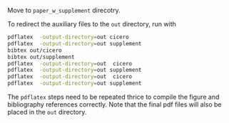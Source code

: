 Move to `paper_w_supplement` direcotry.

To redirect the auxiliary files to the `out` directory, run with
```bash
pdflatex  -output-directory=out cicero
pdflatex  -output-directory=out supplement
bibtex out/cicero
bibtex out/supplement
pdflatex  -output-directory=out  cicero
pdflatex  -output-directory=out supplement
pdflatex  -output-directory=out  cicero
pdflatex  -output-directory=out supplement

```
The `pdflatex` steps need to be repeated thrice to compile the figure and bibliography references correctly. 
Note that the final pdf files will also be placed in the `out` directory.




